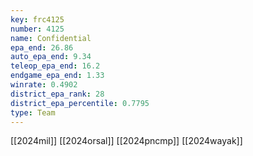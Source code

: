 ```yaml
---
key: frc4125
number: 4125
name: Confidential
epa_end: 26.86
auto_epa_end: 9.34
teleop_epa_end: 16.2
endgame_epa_end: 1.33
winrate: 0.4902
district_epa_rank: 28
district_epa_percentile: 0.7795
type: Team
---
```

[[2024mil]]
[[2024orsal]]
[[2024pncmp]]
[[2024wayak]]
